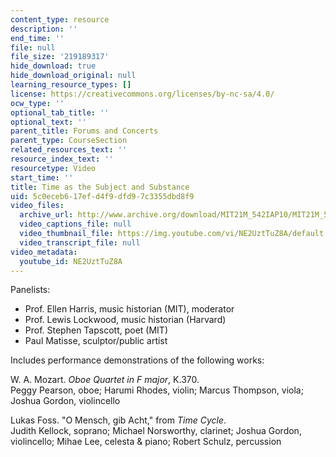 ```yaml
---
content_type: resource
description: ''
end_time: ''
file: null
file_size: '219189317'
hide_download: true
hide_download_original: null
learning_resource_types: []
license: https://creativecommons.org/licenses/by-nc-sa/4.0/
ocw_type: ''
optional_tab_title: ''
optional_text: ''
parent_title: Forums and Concerts
parent_type: CourseSection
related_resources_text: ''
resource_index_text: ''
resourcetype: Video
start_time: ''
title: Time as the Subject and Substance
uid: 5c0eceb6-17ef-d4f9-dfd9-7c3355dbd8f9
video_files:
  archive_url: http://www.archive.org/download/MIT21M_542IAP10/MIT21M_542IAP10forum3_300k.mp4
  video_captions_file: null
  video_thumbnail_file: https://img.youtube.com/vi/NE2UztTuZ8A/default.jpg
  video_transcript_file: null
video_metadata:
  youtube_id: NE2UztTuZ8A
---
```


Panelists:

*   Prof. Ellen Harris, music historian (MIT), moderator
*   Prof. Lewis Lockwood, music historian (Harvard)
*   Prof. Stephen Tapscott, poet (MIT)
*   Paul Matisse, sculptor/public artist

Includes performance demonstrations of the following works:

W. A. Mozart. _Oboe Quartet in F major_, K.370.  
Peggy Pearson, oboe; Harumi Rhodes, violin; Marcus Thompson, viola; Joshua Gordon, violincello

Lukas Foss. "O Mensch, gib Acht," from _Time Cycle_.  
Judith Kellock, soprano; Michael Norsworthy, clarinet; Joshua Gordon, violincello; Mihae Lee, celesta & piano; Robert Schulz, percussion


